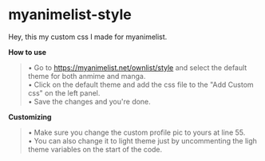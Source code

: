 # myanimelist-style

Hey, this my custom css I made for myanimelist.

**How to use**
> • Go to https://myanimelist.net/ownlist/style and select the default theme for both anmime and manga.<br>
> • Click on the default theme and add the css file to the "Add Custom css" on the left panel.<br>
> • Save the changes and you're done.

**Customizing**
> • Make sure you change the custom profile pic to yours at line 55.<br>
> • You can also change it to light theme just by uncommenting the ligh theme variables on the start of the code.
